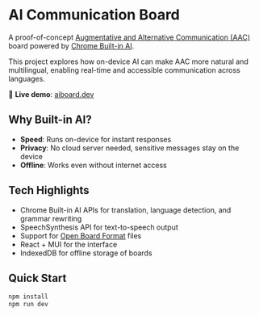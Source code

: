 # AI Communication Board

A proof-of-concept [Augmentative and Alternative Communication (AAC)](https://en.wikipedia.org/wiki/Augmentative_and_alternative_communication) board powered by [Chrome Built-in AI](https://developer.chrome.com/docs/ai/built-in).

This project explores how on-device AI can make AAC more natural and multilingual, enabling real-time and accessible communication across languages.

🚀 **Live demo**: [aiboard.dev](https://aiboard.dev)

## Why Built-in AI?

- **Speed**: Runs on-device for instant responses
- **Privacy**: No cloud server needed, sensitive messages stay on the device
- **Offline**: Works even without internet access

## Tech Highlights

- Chrome Built-in AI APIs for translation, language detection, and grammar rewriting
- SpeechSynthesis API for text-to-speech output
- Support for [Open Board Format](https://www.openboardformat.org/examples) files
- React + MUI for the interface
- IndexedDB for offline storage of boards

## Quick Start

```bash
npm install
npm run dev
```
